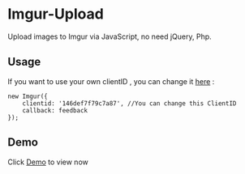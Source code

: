 # Imgur-Upload
Upload images to Imgur via JavaScript, no need jQuery, Php.

## Usage
If you want to use your own clientID , you can change it [here](https://github.com/duyplus/Imgur-Upload/blob/master/js/upload.js#L56) :
```
new Imgur({ 
    clientid: '146def7f79c7a87', //You can change this ClientID
    callback: feedback 
});
```

## Demo
Click [Demo](https://upanh.tech/) to view now
